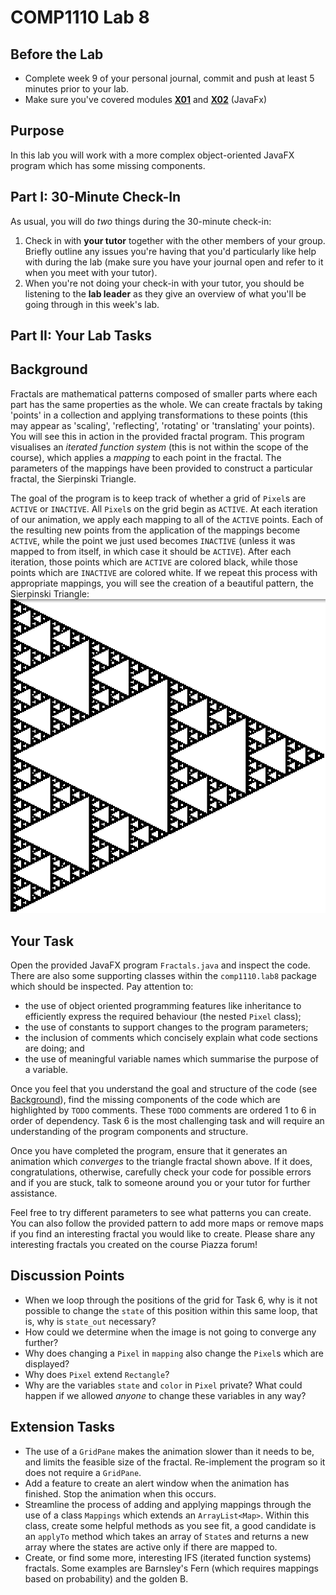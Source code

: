 # COMP1110 Lab 8

## Before the Lab 

* Complete week 9 of your personal journal, commit and push at least 5 minutes prior to your lab.
* Make sure you've covered modules [**X01**](https://cs.anu.edu.au/courses/comp1110/lectures/javafx/#x1) and  [**X02**](https://cs.anu.edu.au/courses/comp1110/lectures/javafx/#x2) (JavaFx)

## Purpose 

In this lab you will work with a more complex object-oriented JavaFX program which has some missing components. 

## Part I: 30-Minute Check-In

As usual, you will do _two_ things during the 30-minute check-in:

1.  Check in with **your tutor** together with the other members of your group.    Briefly outline any issues you're having that you'd particularly like help with during the lab (make sure you have your journal open and refer to it when you meet with your tutor).
2.  When you're not doing your check-in with your tutor, you should be listening to the **lab leader** as they give an overview of what you'll be going through in this week's lab.

## Part II:  Your Lab Tasks

## Background

Fractals are mathematical patterns composed of smaller parts where each part has the same properties as the whole.
We can create fractals by taking 'points' in a collection and applying transformations to these points (this may appear as 'scaling', 'reflecting', 'rotating' or 'translating' your points).
You will see this in action in the provided fractal program.
This program visualises an _iterated function system_ (this is not within the scope of the course), which applies a _mapping_ to each point in the fractal.
The parameters of the mappings have been provided to construct a particular fractal, the Sierpinski Triangle.

The goal of the program is to keep track of whether a grid of `Pixel`s are `ACTIVE` or `INACTIVE`.
All `Pixel`s on the grid begin as `ACTIVE`.
At each iteration of our animation, we apply each mapping to all of the `ACTIVE` points.
Each of the resulting new points from the application of the mappings become `ACTIVE`, while the point we just used becomes `INACTIVE` (unless it was mapped to from itself, in which case it should be `ACTIVE`).
After each iteration, those points which are `ACTIVE` are colored black, while those points which are `INACTIVE` are colored white.
If we repeat this process with appropriate mappings, you will see the creation of a beautiful pattern, the Sierpinski Triangle:
![](Sierpinski.png)

## Your Task
Open the provided JavaFX program `Fractals.java` and inspect the code.
There are also some supporting classes within the `comp1110.lab8` package which should be inspected.
Pay attention to:

* the use of object oriented programming features like inheritance to efficiently express the required behaviour (the nested `Pixel` class);
* the use of constants to support changes to the program parameters;
* the inclusion of comments which concisely explain what code sections are doing; and
* the use of meaningful variable names which summarise the purpose of a variable.

Once you feel that you understand the goal and structure of the code (see [Background](#background)), find the missing components of the code which are highlighted by `TODO` comments.
These `TODO` comments are ordered 1 to 6 in order of dependency.
Task 6 is the most challenging task and will require an understanding of the program components and structure.

Once you have completed the program, ensure that it generates an animation which _converges_ to the triangle fractal shown above. If it does, congratulations, otherwise, carefully check your code for possible errors and if you are stuck, talk to someone around you or your tutor for further assistance. 

Feel free to try different parameters to see what patterns you can create. You can also follow the provided pattern to add more maps or remove maps if you find an interesting fractal you would like to create. Please share any interesting fractals you created on the course Piazza forum!

## Discussion Points
* When we loop through the positions of the grid for Task 6, why is it not possible to change the `state` of this position within this same loop, that is, why is `state_out` necessary? 
* How could we determine when the image is not going to converge any further?
* Why does changing a `Pixel` in `mapping` also change the `Pixel`s which are displayed?
* Why does `Pixel` extend `Rectangle`?
* Why are the variables `state` and `color` in `Pixel` private? What could happen if we allowed _anyone_ to change these variables in any way?

## Extension Tasks
* The use of a `GridPane` makes the animation slower than it needs to be, and limits the feasible size of the fractal. Re-implement the program so it does not require a `GridPane`.
* Add a feature to create an alert window when the animation has finished. Stop the animation when this occurs.
* Streamline the process of adding and applying mappings through the use of a class `Mappings` which extends an `ArrayList<Map>`. Within this class, create some helpful methods as you see fit, a good candidate is an `applyTo` method which takes an array of `State`s and returns a new array where the states are active only if there are mapped to.
* Create, or find some more, interesting IFS (iterated function systems) fractals. Some examples are Barnsley's Fern (which requires mappings based on probability) and the golden B.


